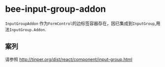 # bee-input-group-addon

`InputGroupAddon` 作为`FormControl`的边标签容器存在，因已集成到`InputGroup`,用法`InputGroup.Addon`.

## 案列

请参照 http://tinper.org/dist/react/component/input-group.html
